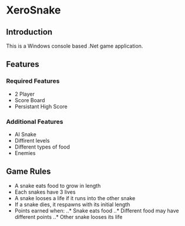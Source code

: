 # XeroSnake

## Introduction

This is a Windows console based .Net game application. 

## Features
### Required Features

* 2 Player
* Score Board
* Persistant High Score

### Additional Features

* AI Snake
* Diffirent levels
* Different types of food 
* Enemies

## Game Rules

* A snake eats food to grow in length
* Each snakes have 3 lives
* A snake looses a life if it runs into the other snake
* If a snake dies, it respawns with its initial length
* Points earned when:
..* Snake eats food
..* Different food may have different points
..* Other snake looses its life
